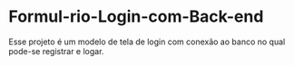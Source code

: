 # Formul-rio-Login-com-Back-end
Esse projeto é um modelo de tela de login com conexão ao banco no qual pode-se registrar e logar. 
